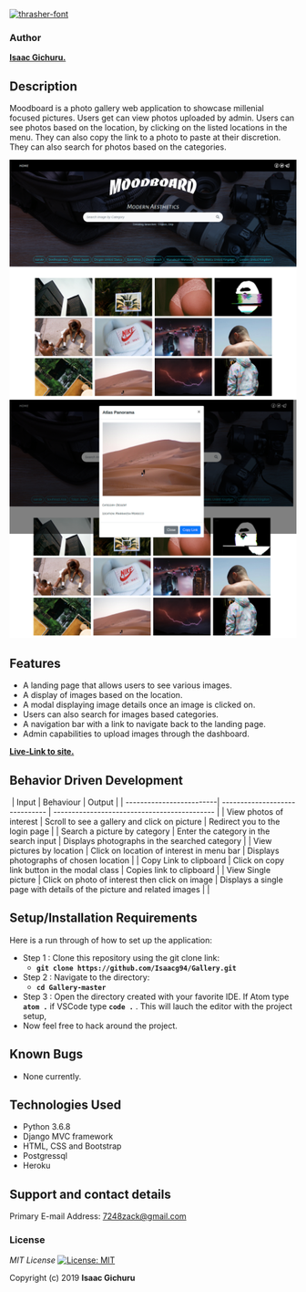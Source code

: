 

<a href="https://fontmeme.com/thrasher-font/"><img src="https://fontmeme.com/permalink/191111/ea4eab99fac8cd9d6d4f3ce811d3da96.png" alt="thrasher-font" border="0"></a>




### Author
 **[Isaac Gichuru.](https://github.com/Isaacg94)**

## Description

Moodboard is a photo gallery web application to showcase millenial focused pictures. Users get can view photos uploaded by admin. Users can see photos based on the location, by clicking on the listed locations in the menu. They can also copy the link to a photo to paste at their discretion. They can also search for photos based on the categories.

![alt text](static/images/screenshot1.png)
![alt text](static/images/screenshot2.png)

## Features
* A landing page that allows users to see various images.
* A display of images based on the location.
* A modal displaying image details once an image is clicked on.
* Users can also search for images based categories.
* A navigation bar with a link to navigate back to the landing page.
* Admin capabilities to upload images through the dashboard.

**[Live-Link to site.](https://world-news-highlights.herokuapp.com/)**

## Behavior Driven Development
​
| Input                    | Behaviour                       | Output                                       |
| -------------------------| ------------------------------  | -------------------------------------------- |
| View photos of interest                 | Scroll to see a gallery and click on picture               | Redirect you to the login page               |
| Search a picture by category                    | Enter the category in the search input           | Displays photographs in the searched category                 |
| View pictures by location            | Click on location of interest in menu bar     | Displays photographs of chosen location                       | 
| Copy Link to clipboard  | Click on copy link button in the modal class | Copies link to clipboard   |
| View Single picture       | Click on photo of interest then click on image    | Displays a single page with details of the picture and related images                  |
|


## Setup/Installation Requirements
Here is a run through of how to set up the application:
* Step 1 : Clone this repository using the git clone link:
  * **`git clone https://github.com/Isaacg94/Gallery.git`**
* Step 2 : Navigate to the directory:
  * **`cd Gallery-master`**
* Step 3 : Open the directory created with your favorite IDE. If Atom type **`atom .`** if VSCode type **`code .`** . This will lauch the editor with the project setup,
* Now feel free to hack around the project.

## Known Bugs
* None currently.


## Technologies Used

- Python 3.6.8
- Django MVC framework
- HTML, CSS and Bootstrap
- Postgressql
- Heroku

## Support and contact details

Primary E-mail Address: 7248zack@gmail.com

### License
*MIT License* [![License: MIT](https://img.shields.io/badge/License-MIT-yellow.svg)](license/MIT)

Copyright (c) 2019 **Isaac Gichuru**